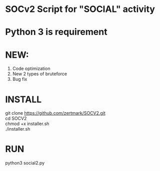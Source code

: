 # SOCv2 Script for "SOCIAL" activity                                    
# Python 3 is requirement                               
# NEW:                                        
1) Code optimization 
2) New 2 types of bruteforce
3) Bug fix
# INSTALL
git clone https://github.com/zertmark/SOCV2.git                                                     
cd SOCV2                      
chmod +x installer.sh                      
./installer.sh                        
# RUN
python3 social2.py
